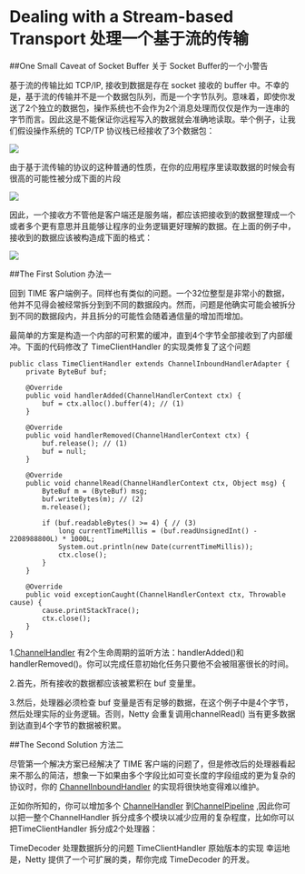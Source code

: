 Dealing with a Stream-based Transport 处理一个基于流的传输
=================

##One Small Caveat of Socket Buffer 关于 Socket Buffer的一个小警告

基于流的传输比如 TCP/IP, 接收到数据是存在 socket 接收的 buffer 中。不幸的是，基于流的传输并不是一个数据包队列，而是一个字节队列。意味着，即使你发送了2个独立的数据包，操作系统也不会作为2个消息处理而仅仅是作为一连串的字节而言。因此这是不能保证你远程写入的数据就会准确地读取。举个例子，让我们假设操作系统的 TCP/TP 协议栈已经接收了3个数据包：

![](http://99btgc01.info/uploads/2015/02/buf01.png)

由于基于流传输的协议的这种普通的性质，在你的应用程序里读取数据的时候会有很高的可能性被分成下面的片段

![](http://99btgc01.info/uploads/2015/02/buf02.png)

因此，一个接收方不管他是客户端还是服务端，都应该把接收到的数据整理成一个或者多个更有意思并且能够让程序的业务逻辑更好理解的数据。在上面的例子中，接收到的数据应该被构造成下面的格式：

![](http://99btgc01.info/uploads/2015/02/buf01.png)

##The First Solution 办法一

回到 TIME 客户端例子。同样也有类似的问题。一个32位整型是非常小的数据，他并不见得会被经常拆分到到不同的数据段内。然而，问题是他确实可能会被拆分到不同的数据段内，并且拆分的可能性会随着通信量的增加而增加。

最简单的方案是构造一个内部的可积累的缓冲，直到4个字节全部接收到了内部缓冲。下面的代码修改了 TimeClientHandler 的实现类修复了这个问题

	public class TimeClientHandler extends ChannelInboundHandlerAdapter {
	    private ByteBuf buf;
	
	    @Override
	    public void handlerAdded(ChannelHandlerContext ctx) {
	        buf = ctx.alloc().buffer(4); // (1)
	    }
	
	    @Override
	    public void handlerRemoved(ChannelHandlerContext ctx) {
	        buf.release(); // (1)
	        buf = null;
	    }
	
	    @Override
	    public void channelRead(ChannelHandlerContext ctx, Object msg) {
	        ByteBuf m = (ByteBuf) msg;
	        buf.writeBytes(m); // (2)
	        m.release();
	
	        if (buf.readableBytes() >= 4) { // (3)
	            long currentTimeMillis = (buf.readUnsignedInt() - 2208988800L) * 1000L;
	            System.out.println(new Date(currentTimeMillis));
	            ctx.close();
	        }
	    }
	
	    @Override
	    public void exceptionCaught(ChannelHandlerContext ctx, Throwable cause) {
	        cause.printStackTrace();
	        ctx.close();
	    }
	}

1.[ChannelHandler](http://netty.io/4.0/api/io/netty/channel/ChannelHandler.html) 有2个生命周期的监听方法：handlerAdded()和 handlerRemoved()。你可以完成任意初始化任务只要他不会被阻塞很长的时间。

2.首先，所有接收的数据都应该被累积在 buf 变量里。

3.然后，处理器必须检查 buf 变量是否有足够的数据，在这个例子中是4个字节，然后处理实际的业务逻辑。否则，Netty 会重复调用channelRead() 当有更多数据到达直到4个字节的数据被积累。

##The Second Solution 方法二

尽管第一个解决方案已经解决了 TIME 客户端的问题了，但是修改后的处理器看起来不那么的简洁，想象一下如果由多个字段比如可变长度的字段组成的更为复杂的协议时，你的  [ChannelInboundHandler](http://netty.io/4.0/api/io/netty/channel/ChannelInboundHandler.html) 的实现将很快地变得难以维护。

正如你所知的，你可以增加多个 [ChannelHandler](http://netty.io/4.0/api/io/netty/channel/ChannelHandler.html) 到[ChannelPipeline](http://netty.io/4.0/api/io/netty/channel/ChannelPipeline.html) ,因此你可以把一整个ChannelHandler 拆分成多个模块以减少应用的复杂程度，比如你可以把TimeClientHandler 拆分成2个处理器：

TimeDecoder 处理数据拆分的问题
TimeClientHandler 原始版本的实现
幸运地是，Netty 提供了一个可扩展的类，帮你完成 TimeDecoder 的开发。